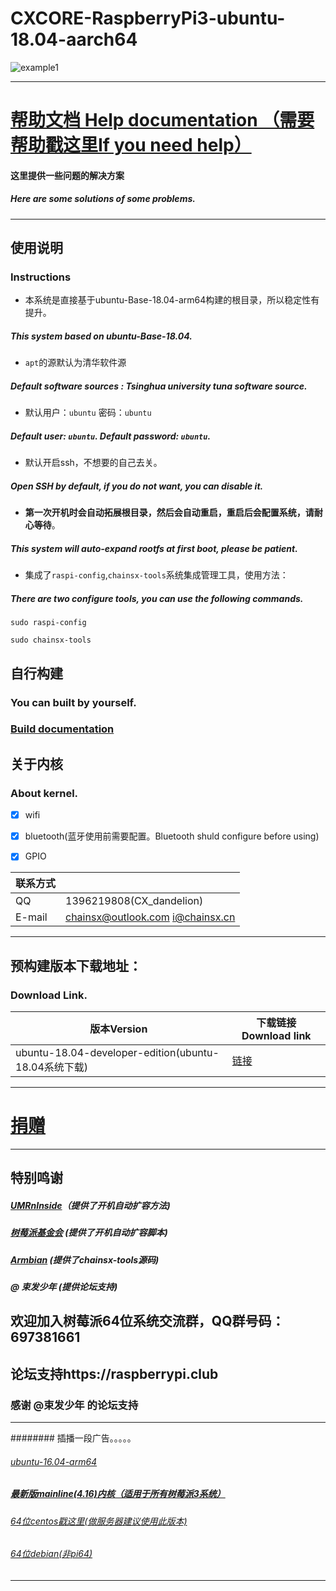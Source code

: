# CXCORE-RaspberryPi3-ubuntu-18.04-aarch64    

![example1](https://github.com/chainsx/ubuntu64-rpi/raw/ubuntu-18.04-arm64/imagine/Screenshot_20180630-113710-1.jpg)

****************

# [帮助文档 Help documentation （需要帮助戳这里If you need help）](https://github.com/chainsx/ubuntu64-rpi/wiki)
#### 这里提供一些问题的解决方案
##### Here are some solutions of some problems.

***************
## 使用说明
### Instructions

* 本系统是直接基于ubuntu-Base-18.04-arm64构建的根目录，所以稳定性有提升。
##### This system based on ubuntu-Base-18.04.
* `apt`的源默认为清华软件源
##### Default software sources : Tsinghua university tuna software source.
* 默认用户：`ubuntu`      密码：`ubuntu`
##### Default user: `ubuntu`.   Default password: `ubuntu`.
* 默认开启ssh，不想要的自己去关。
##### Open SSH by default, if you do not want, you can disable it.
* **第一次开机时会自动拓展根目录，然后会自动重启，重启后会配置系统，请耐心等待**。
##### This system will auto-expand rootfs at first boot, please be patient.
* 集成了`raspi-config`,`chainsx-tools`系统集成管理工具，使用方法：
##### There are two configure tools, you can use the following commands.
```
sudo raspi-config

sudo chainsx-tools
```

## 自行构建
### You can built by yourself.

### [Build documentation](https://github.com/chainsx/ubuntu64-rpi/wiki/Build-by-yourself)

## 关于内核
### About kernel.

- [X] wifi
- [X] bluetooth(蓝牙使用前需要配置。Bluetooth shuld configure before using)
- [X] GPIO


|  联系方式   |           |
|-----------|------------|
|QQ|1396219808(CX_dandelion)|
|E-mail|chainsx@outlook.com i@chainsx.cn|

**********************

## 预构建版本下载地址：
### Download Link.

| 版本Version | 下载链接Download link |
|--------|--------|
| ubuntu-18.04-developer-edition(ubuntu-18.04系统下载)  | [链接](https://github.com/chainsx/ubuntu64-rpi/blob/ubuntu-18.04-arm64/Documentation/bionic-release.md)|

***********

# [捐赠](https://github.com/chainsx/ubuntu64-rpi/blob/ubuntu-18.04-arm64/donation/README.md)

**********

## 特别鸣谢
##### [UMRnInside](https://github.com/UMRnInside)（提供了开机自动扩容方法)
##### [树莓派基金会](https://www.raspberrypi.org) (提供了开机自动扩容脚本)
##### [Armbian](https://armbian.com) (提供了chainsx-tools源码)
##### @ 束发少年 (提供论坛支持)
 
## 欢迎加入树莓派64位系统交流群，QQ群号码：697381661
## 论坛支持https://raspberrypi.club
### 感谢 @束发少年 的论坛支持

***************
######## 插播一段广告。。。。。
###### [ubuntu-16.04-arm64](https://github.com/chainsx/ubuntu64-rpi/tree/ubuntu-16.04.3-arm64)
##### [最新版mainline(4.16)内核（适用于所有树莓派3系统）](https://github.com/chainsx/firmware64-rpi)
###### [64位centos戳这里(做服务器建议使用此版本)](https://github.com/chainsx/centos64-rpi)
###### [64位debian(非pi64)](https://github.com/UMRnInside/RPi-arm64)
***************

